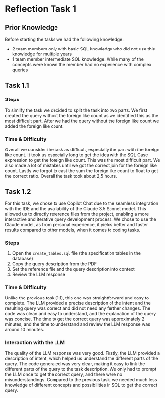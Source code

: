 # Reflection Task 1

## Prior Knowledge
Before starting the tasks we had the following knowledge:
- 2 team members only with basic SQL knowledge who did not use this knowledge for multiple years
- 1 team member intermediate SQL knowledge. While many of the concepts were known the member had no experience with complex queries

## Task 1.1

### Steps
To simlify the task we decided to split the task into two parts.
We first created the query without the foreign like count as we identified this as the most difficult part.
After we had the query without the foreign like count we added the foreign like count.

### Time & Difficulty
Overall we consider the task as difficult, especially the part with the foreign like count.
It took us especially long to get the idea with the SQL Case expression to get the foreign like count.
This was the most difficult part.
We also made a lot of mistakes until we got the correct join for the foreign like count.
Lastly we forgot to cast the sum the foreign like count to float to get the correct ratio.
Overall the task took about 2,5 hours.

## Task 1.2

For this task, we chose to use Copilot Chat due to the seamless integration with the IDE and the availability of the Claude 3.5 Sonnet model. This allowed us to directly reference files from the project, enabling a more interactive and iterative query development process. We chose to use the Claude model, as from personal experience, it yields better and faster results compared to other models, when it comes to coding tasks.

### Steps

1. Open the `create_tables.sql` file (the specification tables in the database)
2. Copy the query description from the PDF
3. Set the reference file and the query description into context
4. Review the LLM response

### Time & Difficulty

Unlike the previous task (1.1), this one was straightforward and easy to complete. The LLM provided a precise description of the intent and the resulting query was correct and did not need any further changes. The code was clean and easy to understand, and the explanation of the query was concise. The time to get the correct query was approximately 2 minutes, and the time to understand and review the LLM response was around 10 minutes.

### Interaction with the LLM

The quality of the LLM response was very good. Firstly, the LLM provided a description of intent, which helped us understand the different parts of the query. The code generated was very clear, making it easy to link the different parts of the query to the task description. We only had to prompt the LLM once to get the correct query, and there were no misunderstandings. Compared to the previous task, we needed much less knowledge of different concepts and possibilities in SQL to get the correct query.
